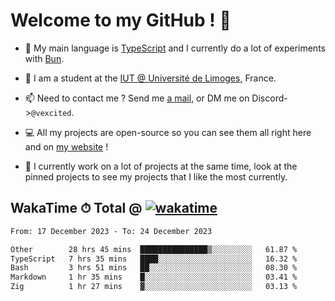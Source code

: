 # Welcome to my GitHub ! 🌃

- 🔭 My main language is [TypeScript](https://www.typescriptlang.org/) and I currently do a lot of experiments with [Bun](https://bun.sh).

- 🌱 I am a student at the [IUT @ Université de Limoges](https://iut.unilim.fr), France.

- 📫 Need to contact me ? Send me <a href="mailto:mikkel@milescode.dev">a mail</a>, or DM me on Discord->`@vexcited`.

- 💻 All my projects are open-source so you can see them all right here and on <a href="https://vexcited.vercel.app">my website</a> !

- 👀 I currently work on a lot of projects at the same time, look at the pinned projects to see my projects that I like the most currently.

## WakaTime ⏱ Total @ [![wakatime](https://wakatime.com/badge/user/0839e595-e07a-435c-8d59-ed95f2a3d6dd.svg)](https://wakatime.com/@0839e595-e07a-435c-8d59-ed95f2a3d6dd)

<!--START_SECTION:waka-->

```txt
From: 17 December 2023 - To: 24 December 2023

Other        28 hrs 45 mins  ███████████████▒░░░░░░░░░   61.87 %
TypeScript   7 hrs 35 mins   ████░░░░░░░░░░░░░░░░░░░░░   16.32 %
Bash         3 hrs 51 mins   ██░░░░░░░░░░░░░░░░░░░░░░░   08.30 %
Markdown     1 hr 35 mins    █░░░░░░░░░░░░░░░░░░░░░░░░   03.41 %
Zig          1 hr 27 mins    ▓░░░░░░░░░░░░░░░░░░░░░░░░   03.13 %
```

<!--END_SECTION:waka-->
